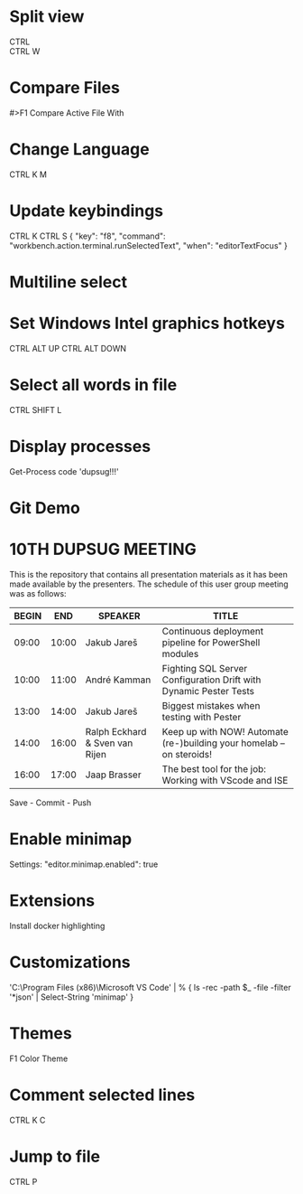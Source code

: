 # Split view
CTRL \
CTRL W

# Compare Files
#>F1
Compare Active File With

# Change Language
CTRL K M

# Update keybindings
CTRL K CTRL S
   { "key": "f8",        "command": "workbench.action.terminal.runSelectedText",
                            "when": "editorTextFocus" }

# Multiline select
# Set Windows Intel graphics hotkeys
CTRL ALT UP
CTRL ALT DOWN

# Select all words in file
CTRL SHIFT L

# Display processes
Get-Process code
'dupsug!!!'

# Git Demo

# 10TH DUPSUG MEETING
This is the repository that contains all presentation materials as it has been made available by the presenters. The schedule of this user group meeting was as follows:

BEGIN | END | SPEAKER | TITLE
------|-----|---------|------
09:00 | 10:00 | Jakub Jareš | Continuous deployment pipeline for PowerShell modules
10:00 | 11:00 | André Kamman | Fighting SQL Server Configuration Drift with Dynamic Pester Tests
13:00 | 14:00 | Jakub Jareš | Biggest mistakes when testing with Pester
14:00 | 16:00 | Ralph Eckhard & Sven van Rijen | Keep up with NOW! Automate (re-)building your homelab – on steroids!
16:00 | 17:00 | Jaap Brasser | The best tool for the job: Working with VScode and ISE

Save - Commit - Push

# Enable minimap
Settings:
"editor.minimap.enabled": true

# Extensions
Install docker highlighting

# Customizations
'C:\Program Files (x86)\Microsoft VS Code\' | % {
    ls -rec -path $_ -file -filter '*json' |
    Select-String 'minimap'
}

# Themes
F1
Color Theme

# Comment selected lines
CTRL K C

# Jump to file
CTRL P 